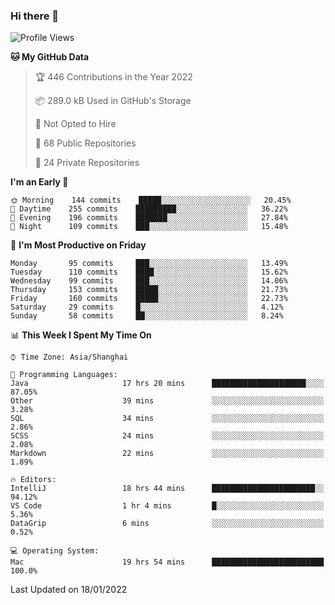 ### Hi there 👋

<!--
**qbosen/qbosen** is a ✨ _special_ ✨ repository because its `README.md` (this file) appears on your GitHub profile.

Here are some ideas to get you started:

- 🔭 I’m currently working on ...
- 🌱 I’m currently learning ...
- 👯 I’m looking to collaborate on ...
- 🤔 I’m looking for help with ...
- 💬 Ask me about ...
- 📫 How to reach me: ...
- 😄 Pronouns: ...
- ⚡ Fun fact: ...
-->

<!--START_SECTION:waka-->
![Profile Views](http://img.shields.io/badge/Profile%20Views-3-blue)

**🐱 My GitHub Data** 

> 🏆 446 Contributions in the Year 2022
 > 
> 📦 289.0 kB Used in GitHub's Storage 
 > 
> 🚫 Not Opted to Hire
 > 
> 📜 68 Public Repositories 
 > 
> 🔑 24 Private Repositories  
 > 
**I'm an Early 🐤** 

```text
🌞 Morning    144 commits    █████░░░░░░░░░░░░░░░░░░░░   20.45% 
🌆 Daytime    255 commits    █████████░░░░░░░░░░░░░░░░   36.22% 
🌃 Evening    196 commits    ███████░░░░░░░░░░░░░░░░░░   27.84% 
🌙 Night      109 commits    ███░░░░░░░░░░░░░░░░░░░░░░   15.48%

```
📅 **I'm Most Productive on Friday** 

```text
Monday       95 commits     ███░░░░░░░░░░░░░░░░░░░░░░   13.49% 
Tuesday      110 commits    ████░░░░░░░░░░░░░░░░░░░░░   15.62% 
Wednesday    99 commits     ███░░░░░░░░░░░░░░░░░░░░░░   14.06% 
Thursday     153 commits    █████░░░░░░░░░░░░░░░░░░░░   21.73% 
Friday       160 commits    █████░░░░░░░░░░░░░░░░░░░░   22.73% 
Saturday     29 commits     █░░░░░░░░░░░░░░░░░░░░░░░░   4.12% 
Sunday       58 commits     ██░░░░░░░░░░░░░░░░░░░░░░░   8.24%

```


📊 **This Week I Spent My Time On** 

```text
⌚︎ Time Zone: Asia/Shanghai

💬 Programming Languages: 
Java                     17 hrs 20 mins      █████████████████████░░░░   87.05% 
Other                    39 mins             ░░░░░░░░░░░░░░░░░░░░░░░░░   3.28% 
SQL                      34 mins             ░░░░░░░░░░░░░░░░░░░░░░░░░   2.86% 
SCSS                     24 mins             ░░░░░░░░░░░░░░░░░░░░░░░░░   2.08% 
Markdown                 22 mins             ░░░░░░░░░░░░░░░░░░░░░░░░░   1.89%

🔥 Editors: 
IntelliJ                 18 hrs 44 mins      ███████████████████████░░   94.12% 
VS Code                  1 hr 4 mins         █░░░░░░░░░░░░░░░░░░░░░░░░   5.36% 
DataGrip                 6 mins              ░░░░░░░░░░░░░░░░░░░░░░░░░   0.52%

💻 Operating System: 
Mac                      19 hrs 54 mins      █████████████████████████   100.0%

```


 Last Updated on 18/01/2022
<!--END_SECTION:waka-->
